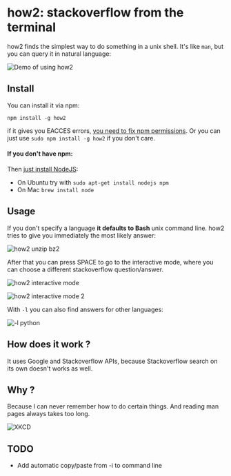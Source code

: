 # how2: stackoverflow from the terminal

how2 finds the simplest way to do something in a unix shell.
It's like `man`, but you can query it in natural language:

![Demo of using how2](https://raw.githubusercontent.com/santinic/how2/master/img/demo.gif)


## Install
You can install it via npm:

`npm install -g how2`

if it gives you EACCES errors, [you need to fix npm permissions](https://docs.npmjs.com/getting-started/fixing-npm-permissions). Or you can just use `sudo npm install -g how2` if you don't care.

#### If you don't have npm:
Then [just install NodeJS](https://nodejs.org):
- On Ubuntu try with ```sudo apt-get install nodejs npm```
- On Mac ```brew install node```


## Usage
If you don't specify a language **it defaults to Bash** unix command line.
how2 tries to give you immediately the most likely answer:

![how2 unzip bz2](https://raw.githubusercontent.com/santinic/how2/master/img/bz2.png)

After that you can press SPACE to go to the interactive mode, where you can choose a different stackoverflow question/answer.

![how2 interactive mode](https://raw.githubusercontent.com/santinic/how2/master/img/interactive.png)

![how2 interactive mode 2](https://raw.githubusercontent.com/santinic/how2/master/img/interactive2.png)


With ```-l``` you can also find answers for other languages:

![-l python](https://raw.githubusercontent.com/santinic/how2/master/img/python.png)


## How does it work ?
It uses Google and Stackoverflow APIs, because Stackoverflow search on its own doesn't
works as well.


## Why ?
Because I can never remember how to do certain things. And reading man pages always takes too long.

![XKCD](http://imgs.xkcd.com/comics/tar.png)


## TODO
* Add automatic copy/paste from -i to command line
